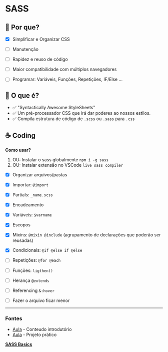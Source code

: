 #  SASS 


## 🧐️ Por que?

- [x]  Simplificar e Organizar CSS
- [ ]  Manutenção
- [ ]  Rapidez e reuso de código
- [ ]  Maior compatibilidade com múltiplos navegadores
- [ ]  Programar: Variáveis, Funções, Repetições, IF/Else ...


## 🤔 O que é?

- ✅ "Syntactically Awesome StyleSheets"
- ✅ Um pré-processador CSS que irá dar poderes ao nossos estilos. 
- ✅ Compila estrutura de código de `.scss` ou `.sass` para `.css`

## ☕ Coding

**Como usar?** 

1. OU: Instalar o sass globalmente `npm i -g sass`
2. OU: Instalar extensão no VSCode `live sass compiler`

- [x]  Organizar arquivos/pastas
- [x]  Importar: `@import`
- [x]  Partials: `_name.scss`
- [X]  Encadeamento
- [X]  Variáveis: `$varname`
- [X]  Escopos
- [x]  Mixins: `@mixin @include` (agrupamento de declarações que poderão ser reusadas)
- [x]  Condicionais: `@if @else if @else`
- [ ]  Repetições: `@for @each`
- [ ]  Funções: `ligthen()`
- [ ]  Herança `@extends`
- [ ]  Referencing `&:hover`
- [ ]  Fazer o arquivo ficar menor


---
### Fontes

- [Aula](https://www.youtube.com/watch?v=BaI8dHUthLA&t=1024s) - Conteudo introdutório
- [Aula](https://www.youtube.com/watch?v=BaI8dHUthLA&t=1024s) - Projeto prático

**[SASS Basics](https://sass-lang.com/guide)**
